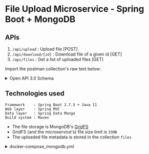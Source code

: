 # File Upload Microservice - Spring Boot + MongoDB

## APIs

1. `/api/upload`        : Upload file [POST]
2. `/api/download/{id}` : Download file of a given id [GET]
3. `/api/files`         : Get a list of uploaded files [GET]

Import the postman collection's raw text below:
<details>
    <summary>Open API 3.0 Schema</summary>

```json
{"openapi":"3.0.1","info":{"title":"OpenAPI definition","version":"v0"},"servers":[{"url":"http://localhost:8080","description":"Generated server url"}],"paths":{"/api/upload":{"post":{"tags":["fileupload-application"],"operationId":"uploadFile","requestBody":{"content":{"multipart/form-data":{"schema":{"required":["file"],"type":"object","properties":{"file":{"type":"string","format":"binary"}}}}}},"responses":{"200":{"description":"OK","content":{"application/json":{"schema":{"type":"object"}}}}}}},"/api/healthcheck":{"get":{"tags":["fileupload-application"],"operationId":"echoHealth","responses":{"200":{"description":"OK","content":{"application/json":{"schema":{"type":"object"}}}}}}},"/api/files":{"get":{"tags":["fileupload-application"],"operationId":"getFiles","responses":{"200":{"description":"OK","content":{"application/json":{"schema":{"type":"object"}}}}}}},"/api/download/{id}":{"get":{"tags":["fileupload-application"],"operationId":"downloadFile","parameters":[{"name":"id","in":"path","required":true,"schema":{"type":"string"}}],"responses":{"200":{"description":"OK","content":{"*/*":{"schema":{"type":"string","format":"binary"}}}}}}}},"components":{}}
```

</details>



## Technologies used

```text
Framework    : Spring Boot 2.7.5 + Java 11
Web layer    : Spring MVC
Data layer   : Spring Data Mongo
Build system : Maven
```

- The file storage is MongoDB's [GridFS](https://www.mongodb.com/docs/manual/core/gridfs/)
- GridFS (and the microservice's) file size limit is `15MB`
- The uploaded file metadata is stored in the collection `files`

<details>
    <summary>docker-compose_mongodb.yml</summary>

version: '3.7'

x-mongo-common: &mongo-common
  logging:
    driver: "json-file"
    options:
      max-size: "10m"
      max-file: "2"
      
services:
  mongo:
    image: mongo:6-focal
    environment:
      MONGO_INITDB_ROOT_USERNAME: admin
      MONGO_INITDB_ROOT_PASSWORD: admin123
    container_name: mongo
    restart: unless-stopped
    ports:
      - 27017:27017
    volumes:
      - mongodb:/data/db
    <<: *mongo-common

volumes:
  mongodb:

</details>
